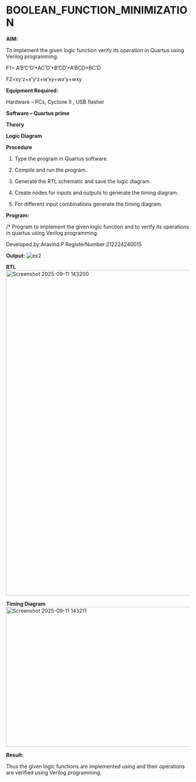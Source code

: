 # BOOLEAN_FUNCTION_MINIMIZATION

**AIM:**

To implement the given logic function verify its operation in Quartus using Verilog programming.

F1= A’B’C’D’+AC’D’+B’CD’+A’BCD+BC’D 

F2=xy’z+x’y’z+w’xy+wx’y+wxy

**Equipment Required:**

Hardware – PCs, Cyclone II , USB flasher

**Software – Quartus prime**

**Theory**

**Logic Diagram**

**Procedure**

1.	Type the program in Quartus software.

2.	Compile and run the program.

3.	Generate the RTL schematic and save the logic diagram.

4.	Create nodes for inputs and outputs to generate the timing diagram.

5.	For different input combinations generate the timing diagram.


**Program:**

/* Program to implement the given logic function and to verify its operations in quartus using Verilog programming. 

Developed by:Aravind.P
RegisterNumber:212224240015


**Output:**
![ex2](https://github.com/user-attachments/assets/61ef8293-0303-4e6d-b2d5-183248d6cc1e)

**RTL**
<img width="743" height="889" alt="Screenshot 2025-09-11 143200" src="https://github.com/user-attachments/assets/0b6f384e-8a0a-49fe-817d-bc3d29848d9d" />

**Timing Diagram**
<img width="1919" height="382" alt="Screenshot 2025-09-11 143211" src="https://github.com/user-attachments/assets/449538a7-260d-4f67-9756-78751dee38d8" />

**Result:**

Thus the given logic functions are implemented using and their operations are verified using Verilog programming.

